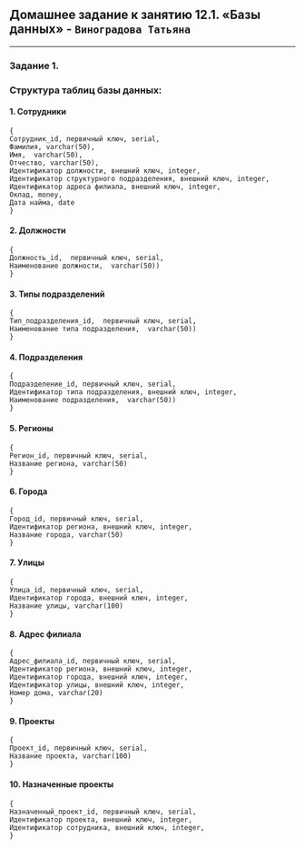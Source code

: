 ## Домашнее задание к занятию 12.1. «Базы данных» - `Виноградова Татьяна`

---

### Задание 1.

### Структура таблиц базы данных:

#### 1. Сотрудники
```
{
Сотрудник_id, первичный ключ, serial,
Фамилия, varchar(50),
Имя,  varchar(50),
Отчество, varchar(50),
Идентификатор должности, внешний ключ, integer,
Идентификатор структурного подразделения, внешний ключ, integer,
Идентификатор адреса филиала, внешний ключ, integer,
Оклад, money,
Дата найма, date
}
```

#### 2. Должности 
```
{
Должность_id,  первичный ключ, serial,
Наименование должности,  varchar(50))
}
```
#### 3. Типы подразделений
```
{
Тип_подразделения_id,  первичный ключ, serial,
Наименование типа подразделения,  varchar(50))
}
```
#### 4. Подразделения 
```
{
Подразделение_id, первичный ключ, serial,
Идентификатор типа подразделения, внешний ключ, integer,
Наименование подразделения,  varchar(50))
}
```
#### 5. Регионы
```
{
Регион_id, первичный ключ, serial,
Название региона, varchar(50)
}
```
#### 6. Города
```
{
Город_id, первичный ключ, serial,
Идентификатор региона, внешний ключ, integer,
Название города, varchar(50)
}
```
#### 7. Улицы
```
{
Улица_id, первичный ключ, serial,
Идентификатор города, внешний ключ, integer,
Название улицы, varchar(100)
}
```
#### 8. Адрес филиала
```
{
Адрес_филиала_id, первичный ключ, serial,
Идентификатор региона, внешний ключ, integer,
Идентификатор города, внешний ключ, integer,
Идентификатор улицы, внешний ключ, integer,
Номер дома, varchar(20)
}
```
#### 9. Проекты
```
{
Проект_id, первичный ключ, serial,
Название проекта, varchar(100)
}
```
#### 10. Назначенные проекты
```
{
Назначенный_проект_id, первичный ключ, serial,
Идентификатор проекта, внешний ключ, integer,
Идентификатор сотрудника, внешний ключ, integer,
}
```




